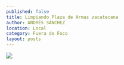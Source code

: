 ```yaml
---
published: false
title: Limpiando Plaza de Armas zacatecana
author: ANDRÉS SÁNCHEZ
location: Local
category: Fuera de Foco
layout: posts
---
```


![](http://i.imgur.com/zuHUQXsm.jpg)
